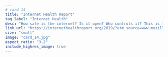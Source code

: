 ```yaml
---
# card 14
title: "Internet Health Report"
tag_label: "Internet Health"
desc: "How safe is the internet? Is it open? Who controls it? This is the Internet Health Report."
link_url: "https://internethealthreport.org/2019/?utm_source=www.mozilla.org&utm_medium=referral&utm_campaign=homepage&utm_content=card"
size: "small"
image: "card_14.jpg"
aspect_ratio: "3-2"
include_highres_image: true
---
```

